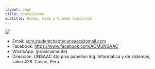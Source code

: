 ```yaml
---
layout: page
title: Contáctanos
subtitle: Donde, Como y Cuando buscarnos
---	
```

![](img/contactanos.png)

* Email: acm.studentchapter.unsaac@gmail.com
* Facebook: https://www.facebook.com/ACMUNSAAC
* WhatsApp: (proximamente)
* Dirección: UNSAAC 4to piso pabellon Ing. Informática y de sistemas, salon 428. Cusco, Peru.
